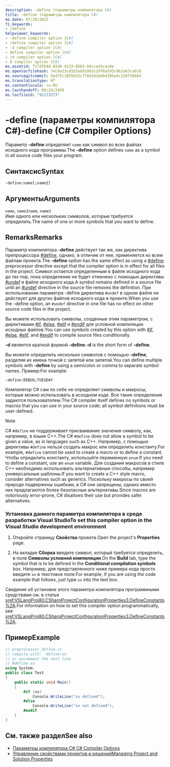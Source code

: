 ```yaml
---
description: -define (параметры компилятора C#)
title: -define (параметры компилятора C#)
ms.date: 07/20/2015
f1_keywords:
- /define
helpviewer_keywords:
- -define compiler option [C#]
- /define compiler option [C#]
- -d compiler option [C#]
- define compiler option [C#]
- /d compiler option [C#]
- d compiler option [C#]
ms.assetid: f17d7b4d-82d0-4133-8563-68cced1cac6e
ms.openlocfilehash: 74c9a23cd1b3a691063c2976a593c9b3a63ca618
ms.sourcegitcommit: 5b475c1855b32cf78d2d1bbb4295e4c236f39464
ms.translationtype: HT
ms.contentlocale: ru-RU
ms.lasthandoff: 09/24/2020
ms.locfileid: "91173273"
---
```

# <a name="-define-c-compiler-options"></a><span data-ttu-id="f08dd-103">-define (параметры компилятора C#)</span><span class="sxs-lookup"><span data-stu-id="f08dd-103">-define (C# Compiler Options)</span></span>

<span data-ttu-id="f08dd-104">Параметр **-define** определяет `name` как символ во всех файлах исходного кода программы.</span><span class="sxs-lookup"><span data-stu-id="f08dd-104">The **-define** option defines `name` as a symbol in all source code files your program.</span></span>  
  
## <a name="syntax"></a><span data-ttu-id="f08dd-105">Синтаксис</span><span class="sxs-lookup"><span data-stu-id="f08dd-105">Syntax</span></span>  
  
```console  
-define:name[;name2]  
```  
  
## <a name="arguments"></a><span data-ttu-id="f08dd-106">Аргументы</span><span class="sxs-lookup"><span data-stu-id="f08dd-106">Arguments</span></span>  

 <span data-ttu-id="f08dd-107">`name`, `name2`</span><span class="sxs-lookup"><span data-stu-id="f08dd-107">`name`, `name2`</span></span>  
 <span data-ttu-id="f08dd-108">Имя одного или нескольких символов, которые требуется определить.</span><span class="sxs-lookup"><span data-stu-id="f08dd-108">The name of one or more symbols that you want to define.</span></span>  
  
## <a name="remarks"></a><span data-ttu-id="f08dd-109">Remarks</span><span class="sxs-lookup"><span data-stu-id="f08dd-109">Remarks</span></span>  

 <span data-ttu-id="f08dd-110">Параметр компилятора **-define** действует так же, как директива препроцессора [#define](../preprocessor-directives/preprocessor-define.md), однако, в отличие от нее, применяется ко всем файлам проекта.</span><span class="sxs-lookup"><span data-stu-id="f08dd-110">The **-define** option has the same effect as using a [#define](../preprocessor-directives/preprocessor-define.md) preprocessor directive except that the compiler option is in effect for all files in the project.</span></span> <span data-ttu-id="f08dd-111">Символ остается определенным в файле исходного кода до тех пор, пока определение не будет отменено с помощью директивы [#undef](../preprocessor-directives/preprocessor-undef.md) в файле исходного кода.</span><span class="sxs-lookup"><span data-stu-id="f08dd-111">A symbol remains defined in a source file until an [#undef](../preprocessor-directives/preprocessor-undef.md) directive in the source file removes the definition.</span></span> <span data-ttu-id="f08dd-112">При использовании параметра -define директива `#undef` в одном файле не действует для других файлов исходного кода в проекте.</span><span class="sxs-lookup"><span data-stu-id="f08dd-112">When you use the -define option, an `#undef` directive in one file has no effect on other source code files in the project.</span></span>  
  
 <span data-ttu-id="f08dd-113">Вы можете использовать символы, созданные этим параметром, с директивами [#if](../preprocessor-directives/preprocessor-if.md), [#else](../preprocessor-directives/preprocessor-else.md), [#elif](../preprocessor-directives/preprocessor-elif.md) и [#endif](../preprocessor-directives/preprocessor-endif.md) для условной компиляции исходных файлов.</span><span class="sxs-lookup"><span data-stu-id="f08dd-113">You can use symbols created by this option with [#if](../preprocessor-directives/preprocessor-if.md), [#else](../preprocessor-directives/preprocessor-else.md), [#elif](../preprocessor-directives/preprocessor-elif.md), and [#endif](../preprocessor-directives/preprocessor-endif.md) to compile source files conditionally.</span></span>  
  
 <span data-ttu-id="f08dd-114">**-d** является краткой формой **-define**.</span><span class="sxs-lookup"><span data-stu-id="f08dd-114">**-d** is the short form of **-define**.</span></span>  
  
 <span data-ttu-id="f08dd-115">Вы можете определить несколько символов с помощью **-define**, разделяя их имена точкой с запятой или запятой.</span><span class="sxs-lookup"><span data-stu-id="f08dd-115">You can define multiple symbols with **-define** by using a semicolon or comma to separate symbol names.</span></span> <span data-ttu-id="f08dd-116">Пример:</span><span class="sxs-lookup"><span data-stu-id="f08dd-116">For example:</span></span>  
  
```console  
-define:DEBUG;TUESDAY  
```  
  
 <span data-ttu-id="f08dd-117">Компилятор C# сам по себе не определяет символы и макросы, которые можно использовать в исходном коде. Все такие определения задаются пользователем.</span><span class="sxs-lookup"><span data-stu-id="f08dd-117">The C# compiler itself defines no symbols or macros that you can use in your source code; all symbol definitions must be user-defined.</span></span>  
  
> [!NOTE]
> <span data-ttu-id="f08dd-118">C# `#define` не поддерживает присваивание значения символу, как, например, в языке C++.</span><span class="sxs-lookup"><span data-stu-id="f08dd-118">The C# `#define` does not allow a symbol to be given a value, as in languages such as C++.</span></span> <span data-ttu-id="f08dd-119">Например, с помощью директивы `#define` нельзя создать макрос или определить константу.</span><span class="sxs-lookup"><span data-stu-id="f08dd-119">For example, `#define` cannot be used to create a macro or to define a constant.</span></span> <span data-ttu-id="f08dd-120">Чтобы определить константу, используйте переменную `enum`.</span><span class="sxs-lookup"><span data-stu-id="f08dd-120">If you need to define a constant, use an `enum` variable.</span></span> <span data-ttu-id="f08dd-121">Для создания макросов в стиле C++ необходимо использовать альтернативные способы, например универсальные шаблоны.</span><span class="sxs-lookup"><span data-stu-id="f08dd-121">If you want to create a C++ style macro, consider alternatives such as generics.</span></span> <span data-ttu-id="f08dd-122">Поскольку макросы по своей природе подвержены ошибкам, в C# они запрещены, однако вместо них предлагаются более безопасные альтернативы.</span><span class="sxs-lookup"><span data-stu-id="f08dd-122">Since macros are notoriously error-prone, C# disallows their use but provides safer alternatives.</span></span>  
  
### <a name="to-set-this-compiler-option-in-the-visual-studio-development-environment"></a><span data-ttu-id="f08dd-123">Установка данного параметра компилятора в среде разработки Visual Studio</span><span class="sxs-lookup"><span data-stu-id="f08dd-123">To set this compiler option in the Visual Studio development environment</span></span>  
  
1. <span data-ttu-id="f08dd-124">Откройте страницу **Свойства** проекта.</span><span class="sxs-lookup"><span data-stu-id="f08dd-124">Open the project's **Properties** page.</span></span>  
  
2. <span data-ttu-id="f08dd-125">На вкладке **Сборка** введите символ, который требуется определить, в поле **Символы условной компиляции**.</span><span class="sxs-lookup"><span data-stu-id="f08dd-125">On the **Build** tab, type the symbol that is to be defined in the **Conditional compilation symbols** box.</span></span> <span data-ttu-id="f08dd-126">Например, для представленного ниже примера кода просто введите `xx` в текстовое поле.</span><span class="sxs-lookup"><span data-stu-id="f08dd-126">For example, if you are using the code example that follows, just type `xx` into the text box.</span></span>  
  
 <span data-ttu-id="f08dd-127">Сведения об установке этого параметра компилятора программными средствами см. в статье <xref:VSLangProj80.CSharpProjectConfigurationProperties3.DefineConstants%2A>.</span><span class="sxs-lookup"><span data-stu-id="f08dd-127">For information on how to set this compiler option programmatically, see <xref:VSLangProj80.CSharpProjectConfigurationProperties3.DefineConstants%2A>.</span></span>  
  
## <a name="example"></a><span data-ttu-id="f08dd-128">Пример</span><span class="sxs-lookup"><span data-stu-id="f08dd-128">Example</span></span>  
  
```csharp  
// preprocessor_define.cs  
// compile with: -define:xx  
// or uncomment the next line  
// #define xx  
using System;  
public class Test
{  
    public static void Main()
    {  
        #if (xx)
            Console.WriteLine("xx defined");  
        #else  
            Console.WriteLine("xx not defined");  
        #endif  
    }  
}  
```  
  
## <a name="see-also"></a><span data-ttu-id="f08dd-129">См. также раздел</span><span class="sxs-lookup"><span data-stu-id="f08dd-129">See also</span></span>

- [<span data-ttu-id="f08dd-130">Параметры компилятора C# </span><span class="sxs-lookup"><span data-stu-id="f08dd-130">C# Compiler Options</span></span>](./index.md)
- [<span data-ttu-id="f08dd-131">Управление свойствами проектов и решений</span><span class="sxs-lookup"><span data-stu-id="f08dd-131">Managing Project and Solution Properties</span></span>](/visualstudio/ide/managing-project-and-solution-properties)
